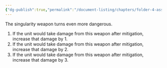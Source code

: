 ```yaml
---
{"dg-publish":true,"permalink":"/document-listing/chapters/folder-4-assembly/weapon-folder/damage-tags-folder/tag-anomaly/"}
---
```


The singularity weapon turns even more dangerous.
1. If the unit would take damage from this weapon after mitigation, increase that damage by 1.
2. If the unit would take damage from this weapon after mitigation, increase that damage by 2.
3. If the unit would take damage from this weapon after mitigation, increase that damage by 3.